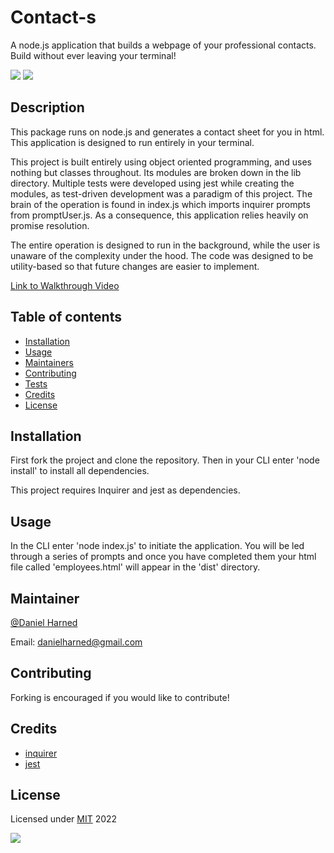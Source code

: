 # Contact-s
A node.js application that builds a webpage of your professional contacts. Build without ever leaving your terminal!

  ![](https://img.shields.io/badge/javascript-98-blue?logo=javascript)
  ![](https://img.shields.io/badge/html-1-blue?logo=html)

  ## Description

  This package runs on node.js and generates a contact sheet for you in html. This application is designed to run entirely in your terminal.

  This project is built entirely using object oriented programming, and uses nothing but classes throughout. Its modules are broken down in the lib directory.
  Multiple tests were developed using jest while creating the modules, as test-driven development was a paradigm of this project.
  The brain of the operation is found in index.js which imports inquirer prompts from promptUser.js. As a consequence, this application relies heavily on promise resolution.

  The entire operation is designed to run in the background, while the user is unaware of the complexity under the hood.
  The code was designed to be utility-based so that future changes are easier to implement.

  [Link to Walkthrough Video](https://watch.screencastify.com/v/9Kk3T9CjCkV9giu7HULm)

  ## Table of contents

  * [Installation](#installation)
  * [Usage](#usage)
  * [Maintainers](#maintainers)
  * [Contributing](#contributing)
  * [Tests](#tests)
  * [Credits](#credits)
  * [License](#license)

  ## Installation
  First fork the project and clone the repository. Then in your CLI enter 'node install' to install all dependencies.

  This project requires Inquirer and jest as dependencies.

  ## Usage
  In the CLI enter 'node index.js' to initiate the application. You will be led through a series of prompts and once you have completed them your html file called 'employees.html' will appear in the 'dist' directory.

  ## Maintainer
  [@Daniel Harned](https://github.com/DrDano)

  Email: [danielharned@gmail.com](mailto:danielharned@gmail.com)

  ## Contributing
  Forking is encouraged if you would like to contribute!

  ## Credits
  
  * [inquirer](https://www.npmjs.com/package/inquirer)
  * [jest](https://jestjs.io/)

  ## License
  Licensed under [MIT](https://choosealicense.com/licenses/mit) 2022 
  
  ![](https://img.shields.io/badge/license-MIT-blue)
